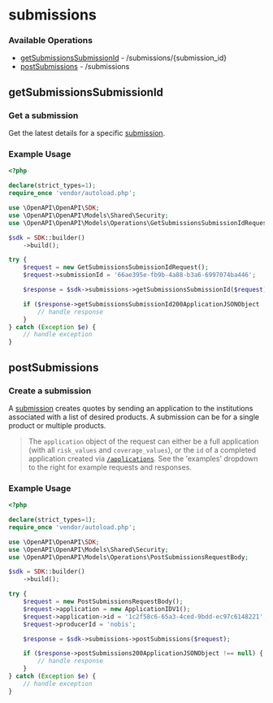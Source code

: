# submissions

### Available Operations

* [getSubmissionsSubmissionId](#getsubmissionssubmissionid) - /submissions/{submission_id}
* [postSubmissions](#postsubmissions) - /submissions

## getSubmissionsSubmissionId

### Get a submission

Get the latest details for a specific [submission](https://www.heraldapi.com/docs/submission).

### Example Usage

```php
<?php

declare(strict_types=1);
require_once 'vendor/autoload.php';

use \OpenAPI\OpenAPI\SDK;
use \OpenAPI\OpenAPI\Models\Shared\Security;
use \OpenAPI\OpenAPI\Models\Operations\GetSubmissionsSubmissionIdRequest;

$sdk = SDK::builder()
    ->build();

try {
    $request = new GetSubmissionsSubmissionIdRequest();
    $request->submissionId = '66ae395e-fb9b-4a88-b3a6-6997074ba446';

    $response = $sdk->submissions->getSubmissionsSubmissionId($request);

    if ($response->getSubmissionsSubmissionId200ApplicationJSONObject !== null) {
        // handle response
    }
} catch (Exception $e) {
    // handle exception
}
```

## postSubmissions

### Create a submission

A [submission](https://www.heraldapi.com/docs/submission) creates quotes by sending an application to the institutions associated with a list of desired products. A submission can be for a single product or multiple products.

> The `application` object of the request can either be a full application (with all `risk_values` and `coverage_values`), or the `id` of a completed application created via [`/applications`](../reference/HeraldAPI.v1.yaml/paths/~1applications/post). See the 'examples' dropdown to the right for example requests and responses.

### Example Usage

```php
<?php

declare(strict_types=1);
require_once 'vendor/autoload.php';

use \OpenAPI\OpenAPI\SDK;
use \OpenAPI\OpenAPI\Models\Shared\Security;
use \OpenAPI\OpenAPI\Models\Operations\PostSubmissionsRequestBody;

$sdk = SDK::builder()
    ->build();

try {
    $request = new PostSubmissionsRequestBody();
    $request->application = new ApplicationIDV1();
    $request->application->id = '1c2f58c6-65a3-4ced-9bdd-ec97c6148221';
    $request->producerId = 'nobis';

    $response = $sdk->submissions->postSubmissions($request);

    if ($response->postSubmissions200ApplicationJSONObject !== null) {
        // handle response
    }
} catch (Exception $e) {
    // handle exception
}
```
